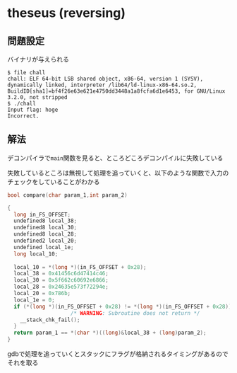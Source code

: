 # theseus (reversing)

## 問題設定
バイナリが与えられる
```
$ file chall
chall: ELF 64-bit LSB shared object, x86-64, version 1 (SYSV), dynamically linked, interpreter /lib64/ld-linux-x86-64.so.2, BuildID[sha1]=bf4f26e63e621e4750dd3448a1a8fcfa6d1e6453, for GNU/Linux 3.2.0, not stripped
$ ./chall
Input flag: hoge
Incorrect.
```

## 解法
デコンパイラで`main`関数を見ると、ところどころデコンパイルに失敗している

失敗しているところは無視して処理を追っていくと、以下のような関数で入力のチェックをしていることがわかる
```c
bool compare(char param_1,int param_2)

{
  long in_FS_OFFSET;
  undefined8 local_38;
  undefined8 local_30;
  undefined8 local_28;
  undefined2 local_20;
  undefined local_1e;
  long local_10;
  
  local_10 = *(long *)(in_FS_OFFSET + 0x28);
  local_38 = 0x41456c6d47414c46;
  local_30 = 0x5f662c60692e6866;
  local_28 = 0x24635e573f72294e;
  local_20 = 0x786b;
  local_1e = 0;
  if (*(long *)(in_FS_OFFSET + 0x28) != *(long *)(in_FS_OFFSET + 0x28)) {
                    /* WARNING: Subroutine does not return */
    __stack_chk_fail();
  }
  return param_1 == *(char *)((long)&local_38 + (long)param_2);
}
```

gdbで処理を追っていくとスタックにフラグが格納されるタイミングがあるのでそれを取る
